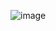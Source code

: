  ![image](https://github.com/BigBigOcean/FengHeCards/blob/master/%E6%B5%B7%E6%8A%A5%E5%9B%BE%E7%89%87/%E6%88%91%E7%A6%BB%E4%B8%8D%E5%BC%80darling%E6%9B%B4%E7%A6%BB%E4%B8%8D%E5%BC%80%E4%BD%A0.jpg)
